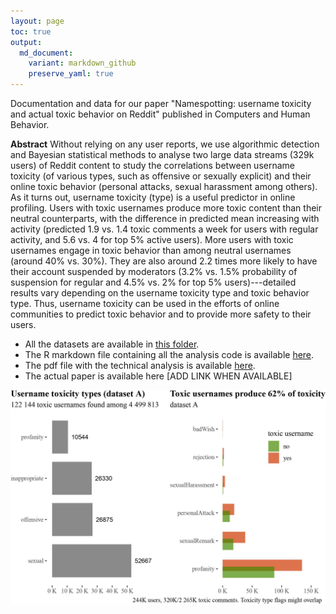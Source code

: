 ```yaml
---
layout: page
toc: true
output:
  md_document:
    variant: markdown_github
    preserve_yaml: true
---
```


Documentation and data for our paper "Namespotting: username toxicity and actual toxic behavior on Reddit" published in Computers and Human Behavior.


**Abstract** Without relying on any user reports, we use algorithmic detection and Bayesian statistical methods to analyse two large data streams (329k users) of Reddit content to study the correlations between username toxicity (of various types, such as offensive or sexually explicit) and their online toxic behavior (personal attacks, sexual harassment among others).  As it turns out, username toxicity (type) is a useful predictor in online profiling. Users with toxic usernames produce more toxic content than their neutral counterparts, with the difference in predicted mean increasing with activity (predicted 1.9 vs. 1.4 toxic comments a week for users with regular activity, and 5.6 vs. 4 for top 5% active users). More users with toxic usernames engage in toxic behavior than among neutral usernames (around 40% vs. 30%). They are also around 2.2 times more likely to have their account suspended by moderators (3.2% vs. 1.5% probability of suspension for regular and 4.5% vs. 2% for top 5% users)---detailed results vary depending on the username toxicity type and toxic behavior type. Thus, username toxicity can be used in the efforts of online communities to predict toxic behavior and to provide more safety to their users.

- All the datasets are available in [this folder](https://drive.google.com/drive/folders/1Yqq8TPLR3yMPx18n9oEOpHbEzcWae9Vw?usp=sharing).
- The R markdown file containing all the analysis code is available [here](https://github.com/rfl-urbaniak/namespotting/blob/main/namespottingTechnical.Rmd).
- The pdf file with the technical analysis is available [here](https://rfl-urbaniak.github.io/namespotting/namespottingTechnical.pdf).
- The actual paper is available here [ADD LINK WHEN AVAILABLE]

![Empirical overview](images/overviewPlot.jpg)


